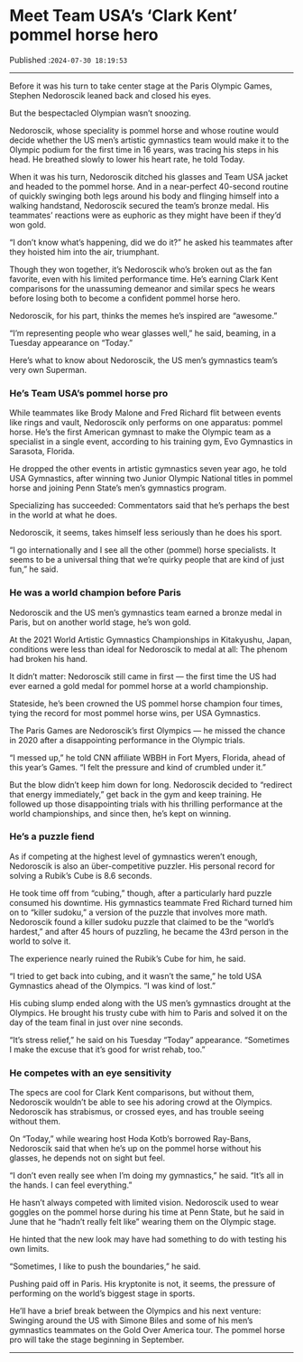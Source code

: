 # Meet Team USA’s ‘Clark Kent’ pommel horse hero

Published :`2024-07-30 18:19:53`

---

Before it was his turn to take center stage at the Paris Olympic Games, Stephen Nedoroscik leaned back and closed his eyes.

But the bespectacled Olympian wasn’t snoozing.

Nedoroscik, whose speciality is pommel horse and whose routine would decide whether the US men’s artistic gymnastics team would make it to the Olympic podium for the first time in 16 years, was tracing his steps in his head. He breathed slowly to lower his heart rate, he told Today.

When it was his turn, Nedoroscik ditched his glasses and Team USA jacket and headed to the pommel horse. And in a near-perfect 40-second routine of quickly swinging both legs around his body and flinging himself into a walking handstand, Nedoroscik secured the team’s bronze medal. His teammates’ reactions were as euphoric as they might have been if they’d won gold.

“I don’t know what’s happening, did we do it?” he asked his teammates after they hoisted him into the air, triumphant.

Though they won together, it’s Nedoroscik who’s broken out as the fan favorite, even with his limited performance time. He’s earning Clark Kent comparisons for the unassuming demeanor and similar specs he wears before losing both to become a confident pommel horse hero.

Nedoroscik, for his part, thinks the memes he’s inspired are “awesome.”

“I’m representing people who wear glasses well,” he said, beaming, in a Tuesday appearance on “Today.”

Here’s what to know about Nedoroscik, the US men’s gymnastics team’s very own Superman.

### He’s Team USA’s pommel horse pro

While teammates like Brody Malone and Fred Richard flit between events like rings and vault, Nedoroscik only performs on one apparatus: pommel horse. He’s the first American gymnast to make the Olympic team as a specialist in a single event, according to his training gym, Evo Gymnastics in Sarasota, Florida.

He dropped the other events in artistic gymnastics seven year ago, he told USA Gymnastics, after winning two Junior Olympic National titles in pommel horse and joining Penn State’s men’s gymnastics program.

Specializing has succeeded: Commentators said that he’s perhaps the best in the world at what he does.

Nedoroscik, it seems, takes himself less seriously than he does his sport.

“I go internationally and I see all the other (pommel) horse specialists. It seems to be a universal thing that we’re quirky people that are kind of just fun,” he said.

### He was a world champion before Paris

Nedoroscik and the US men’s gymnastics team earned a bronze medal in Paris, but on another world stage, he’s won gold.

At the 2021 World Artistic Gymnastics Championships in Kitakyushu, Japan, conditions were less than ideal for Nedoroscik to medal at all: The phenom had broken his hand.

It didn’t matter: Nedoroscik still came in first — the first time the US had ever earned a gold medal for pommel horse at a world championship.

Stateside, he’s been crowned the US pommel horse champion four times, tying the record for most pommel horse wins, per USA Gymnastics.

The Paris Games are Nedoroscik’s first Olympics — he missed the chance in 2020 after a disappointing performance in the Olympic trials.

“I messed up,” he told CNN affiliate WBBH in Fort Myers, Florida, ahead of this year’s Games. “I felt the pressure and kind of crumbled under it.”

But the blow didn’t keep him down for long. Nedoroscik decided to “redirect that energy immediately,” get back in the gym and keep training. He followed up those disappointing trials with his thrilling performance at the world championships, and since then, he’s kept on winning.

### He’s a puzzle fiend

As if competing at the highest level of gymnastics weren’t enough, Nedoroscik is also an über-competitive puzzler. His personal record for solving a Rubik’s Cube is 8.6 seconds.

He took time off from “cubing,” though, after a particularly hard puzzle consumed his downtime. His gymnastics teammate Fred Richard turned him on to “killer sudoku,” a version of the puzzle that involves more math. Nedoroscik found a killer sudoku puzzle that claimed to be the “world’s hardest,” and after 45 hours of puzzling, he became the 43rd person in the world to solve it.

The experience nearly ruined the Rubik’s Cube for him, he said.

“I tried to get back into cubing, and it wasn’t the same,” he told USA Gymnastics ahead of the Olympics. “I was kind of lost.”

His cubing slump ended along with the US men’s gymnastics drought at the Olympics. He brought his trusty cube with him to Paris and solved it on the day of the team final in just over nine seconds.

“It’s stress relief,” he said on his Tuesday “Today” appearance. “Sometimes I make the excuse that it’s good for wrist rehab, too.”

### He competes with an eye sensitivity

The specs are cool for Clark Kent comparisons, but without them, Nedoroscik wouldn’t be able to see his adoring crowd at the Olympics. Nedoroscik has strabismus, or crossed eyes, and has trouble seeing without them.

On “Today,” while wearing host Hoda Kotb’s borrowed Ray-Bans, Nedoroscik said that when he’s up on the pommel horse without his glasses, he depends not on sight but feel.

“I don’t even really see when I’m doing my gymnastics,” he said. “It’s all in the hands. I can feel everything.”

He hasn’t always competed with limited vision. Nedoroscik used to wear goggles on the pommel horse during his time at Penn State, but he said in June that he “hadn’t really felt like” wearing them on the Olympic stage.

He hinted that the new look may have had something to do with testing his own limits.

“Sometimes, I like to push the boundaries,” he said.

Pushing paid off in Paris. His kryptonite is not, it seems, the pressure of performing on the world’s biggest stage in sports.

He’ll have a brief break between the Olympics and his next venture: Swinging around the US with Simone Biles and some of his men’s gymnastics teammates on the Gold Over America tour. The pommel horse pro will take the stage beginning in September.

---


